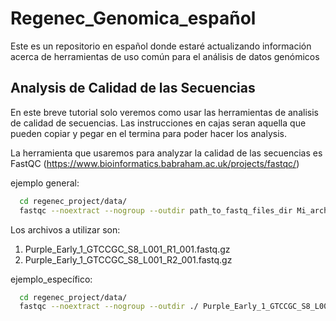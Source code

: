 # Regenec_Genomica_español
Este es un repositorio en español donde estaré actualizando información acerca de herramientas de uso común para el análisis de datos genómicos

## Analysis de Calidad de las Secuencias

En este breve tutorial solo veremos como usar las herramientas de analisis de calidad de secuencias.
Las instrucciones en cajas seran aquella que pueden copiar y pegar en el termina para poder hacer los analysis.

La herramienta que usaremos para analyzar la calidad de las secuencias es FastQC (https://www.bioinformatics.babraham.ac.uk/projects/fastqc/)

ejemplo general:
```bash
  cd regenec_project/data/
  fastqc --noextract --nogroup --outdir path_to_fastq_files_dir Mi_archivo.fastq.gz
```
Los archivos a utilizar son: 
  1.  Purple_Early_1_GTCCGC_S8_L001_R1_001.fastq.gz
  2.  Purple_Early_1_GTCCGC_S8_L001_R2_001.fastq.gz
  
ejemplo_específico:
```bash
  cd regenec_project/data/
  fastqc --noextract --nogroup --outdir ./ Purple_Early_1_GTCCGC_S8_L001_R1_001.fastq.gz
```
